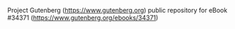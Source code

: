 Project Gutenberg (https://www.gutenberg.org) public repository for eBook #34371 (https://www.gutenberg.org/ebooks/34371)
